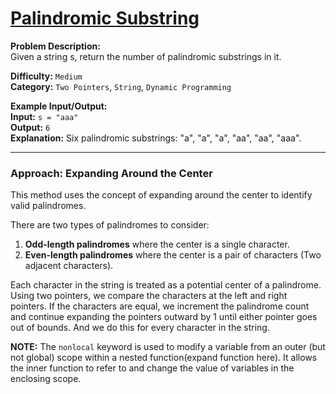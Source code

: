 # [Palindromic Substring](https://leetcode.com/problems/palindromic-substrings/description/)

**Problem Description:**  
Given a string s, return the number of palindromic substrings in it.

**Difficulty:** `Medium`  
**Category:** `Two Pointers`, `String`, `Dynamic Programming`

**Example Input/Output:**  
**Input:** `s = "aaa"`  
**Output:** `6`  
**Explanation:** Six palindromic substrings: "a", "a", "a", "aa", "aa", "aaa".

---

### Approach: Expanding Around the Center

This method uses the concept of expanding around the center to identify valid palindromes.

There are two types of palindromes to consider:
  1. **Odd-length palindromes** where the center is a single character.
  2. **Even-length palindromes** where the center is a pair of characters (Two adjacent characters).

Each character in the string is treated as a potential center of a palindrome. Using two pointers, we compare the characters at the left and right pointers. If the characters are equal, we increment the palindrome count and continue expanding the pointers outward by 1 until either pointer goes out of bounds. And we do this for every character in the string.

**NOTE:** The `nonlocal` keyword is used to modify a variable from an outer (but not global) scope within a nested function(expand function here). It allows the inner function to refer to and change the value of variables in the enclosing scope.